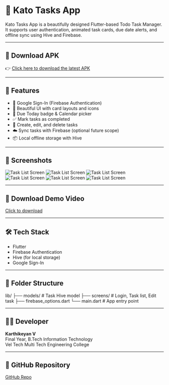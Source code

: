 # 📝 Kato Tasks App

Kato Tasks App is a beautifully designed Flutter-based Todo Task Manager. It supports user authentication, animated task cards, due date alerts, and offline sync using Hive and Firebase.

---

## 📱 Download APK

👉 [Click here to download the latest APK](apk/app-release.apk)

---

## 🚀 Features

- 🔐 Google Sign-In (Firebase Authentication)
- 🧠 Beautiful UI with card layouts and icons
- 📆 Due Today badge & Calendar picker
- ✅ Mark tasks as completed
- 📝 Create, edit, and delete tasks
- ☁️ Sync tasks with Firebase (optional future scope)
- 📦 Local offline storage with Hive

---

## 📸 Screenshots

![Task List Screen]("assets/screenshots/login_page.png.png")
![Task List Screen](assets/screenshots/View_Task.png)
![Task List Screen](assets/screenshots/Task_Editor.png)
![Task List Screen](assets/screenshots/View_Task_AfterInsert.png)
![Task List Screen](assets/screenshots/Completed.png.png)
![Task List Screen](assets/screenshots/Delete.png)

---

## 🎥 Download Demo Video
[Click to download](assets/screenrecord/demo.mp4)

---

## 🛠️ Tech Stack

- Flutter
- Firebase Authentication
- Hive (for local storage)
- Google Sign-In

---

## 📁 Folder Structure

lib/
├── models/ # Task Hive model
├── screens/ # Login, Task list, Edit task
├── firebase_options.dart
└── main.dart # App entry point

---

## 🧑‍💻 Developer

**Karthikeyan V**  
Final Year, B.Tech Information Technology  
Vel Tech Multi Tech Engineering College

---

## 🔗 GitHub Repository

[GitHub Repo](https://github.com/KarthikeyanV2005/kato_tasks_app)
